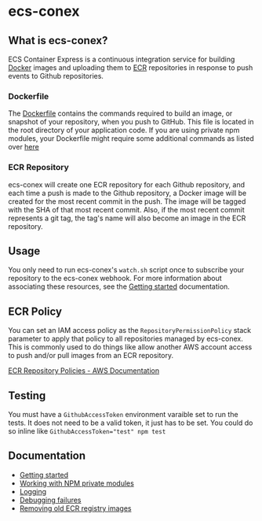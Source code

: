 # ecs-conex

## What is ecs-conex?

ECS Container Express is a continuous integration service for building [Docker](https://www.docker.com/) images and uploading them to [ECR](https://aws.amazon.com/ecr/) repositories in response to push events to Github repositories.

### Dockerfile

The [Dockerfile](https://docs.docker.com/engine/reference/builder/) contains the commands required to build an image, or snapshot of your repository, when you push to GitHub. This file is located in the root directory of your application code. If you are using private npm modules, your Dockerfile might require some additional commands as listed over [here](https://github.com/mapbox/ecs-conex/blob/master/docs/npm.md)

### ECR Repository

ecs-conex will create one ECR repository for each Github repository, and each time a push is made to the Github repository, a Docker image will be created for the most recent commit in the push. The image will be tagged with the SHA of that most recent commit. Also, if the most recent commit represents a git tag, the tag's name will also become an image in the ECR repository.

## Usage

You only need to run ecs-conex's `watch.sh` script once to subscribe your repository to the ecs-conex webhook. For more information about associating these resources, see the [Getting started](./docs/getting-started.md) documentation.

## ECR Policy

You can set an IAM access policy as the `RepositoryPermissionPolicy` stack parameter to apply that policy to all
repositories managed by ecs-conex. This is commonly used to do things like allow another AWS account access
to push and/or pull images from an ECR repository.

[ECR Repository Policies - AWS Documentation](http://docs.aws.amazon.com/AmazonECR/latest/userguide/RepositoryPolicies.html)

## Testing
You must have a `GithubAccessToken` environment varaible set to run the tests. It does not need to be a valid token, it just has to be set. You could do so inline like `GithubAccessToken="test" npm test`

## Documentation

- [Getting started](./docs/getting-started.md)
- [Working with NPM private modules](./docs/npm.md)
- [Logging](./docs/logging.md)
- [Debugging failures](./docs/debugging-failures.md)
- [Removing old ECR registry images](./docs/removing-images.md)
